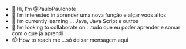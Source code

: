 - 👋 Hi, I’m @PauloPaulonote
- 👀 I’m interested in aprender uma nova função e alçar voos altos
- 🌱 I’m currently learning ... Java, Java Script e outros
- 💞️ I’m looking to collaborate on ...tudo que eu poder aprender e somar com o que já aprendi
- 📫 How to reach me ...só deixar mensagem aqui

<!---
PauloPaulonote/PauloPaulonote is a ✨ special ✨ repository because its `README.md` (this file) appears on your GitHub profile.
You can click the Preview link to take a look at your changes.
--->

